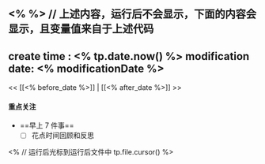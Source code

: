 <% %>
// 上述内容，运行后不会显示，下面的内容会显示，且变量值来自于上述代码
---
create time : <% tp.date.now() %>
modification date: <% modificationDate %>
---

<< [[<% before_date %>]] | [[<% after_date %>]] >>

#### 重点关注
-  ==早上 7 件事==
    - [ ] 花点时间回顾和反思

<%
// 运行后光标到运行后文件中
tp.file.cursor()
%>